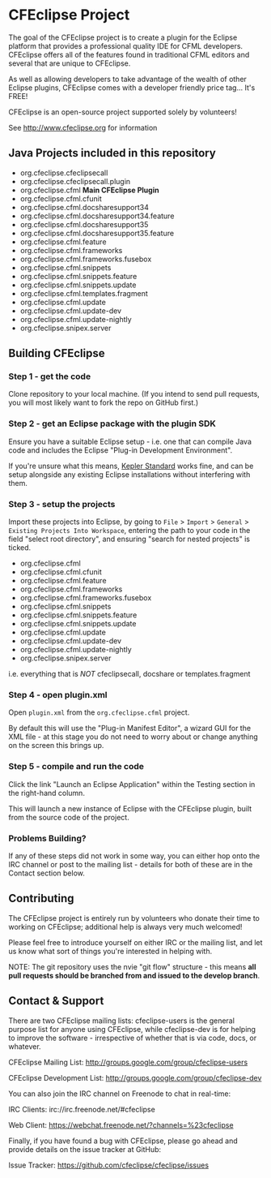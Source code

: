 CFEclipse Project
=================

The goal of the CFEclipse project is to create a plugin for the Eclipse
platform that provides a professional quality IDE for CFML developers.
CFEclipse offers all of the features found in traditional CFML editors
and several that are unique to CFEclipse.

As well as allowing developers to take advantage of the wealth of other
Eclipse plugins, CFEclipse comes with a developer friendly price tag...
It's FREE!

CFEclipse is an open-source project supported solely by volunteers!

See http://www.cfeclipse.org for information


## Java Projects included in this repository

* org.cfeclipse.cfeclipsecall
* org.cfeclipse.cfeclipsecall.plugin
* org.cfeclipse.cfml **Main CFEclipse Plugin**
* org.cfeclipse.cfml.cfunit
* org.cfeclipse.cfml.docsharesupport34
* org.cfeclipse.cfml.docsharesupport34.feature
* org.cfeclipse.cfml.docsharesupport35
* org.cfeclipse.cfml.docsharesupport35.feature
* org.cfeclipse.cfml.feature
* org.cfeclipse.cfml.frameworks
* org.cfeclipse.cfml.frameworks.fusebox
* org.cfeclipse.cfml.snippets
* org.cfeclipse.cfml.snippets.feature
* org.cfeclipse.cfml.snippets.update
* org.cfeclipse.cfml.templates.fragment
* org.cfeclipse.cfml.update
* org.cfeclipse.cfml.update-dev
* org.cfeclipse.cfml.update-nightly
* org.cfeclipse.snipex.server



## Building CFEclipse

### Step 1 - get the code
Clone repository to your local machine. (If you intend to send pull requests, 
you will most likely want to fork the repo on GitHub first.)

### Step 2 - get an Eclipse package with the plugin SDK
Ensure you have a suitable Eclipse setup - i.e. one that can compile Java code 
and includes the Eclipse "Plug-in Development Environment".

If you're unsure what this means, [Kepler Standard](http://www.eclipse.org/downloads/packages/eclipse-standard-431/keplersr1)
works fine, and can be setup alongside any existing Eclipse installations 
without interfering with them.

### Step 3 - setup the projects
Import these projects into Eclipse, by going to `File` > `Import` > `General` >
`Existing Projects Into Workspace`, entering the path to your code in the field
"select root directory", and ensuring "search for nested projects" is ticked.

* org.cfeclipse.cfml
* org.cfeclipse.cfml.cfunit
* org.cfeclipse.cfml.feature
* org.cfeclipse.cfml.frameworks
* org.cfeclipse.cfml.frameworks.fusebox
* org.cfeclipse.cfml.snippets
* org.cfeclipse.cfml.snippets.feature
* org.cfeclipse.cfml.snippets.update
* org.cfeclipse.cfml.update
* org.cfeclipse.cfml.update-dev
* org.cfeclipse.cfml.update-nightly
* org.cfeclipse.snipex.server

i.e. everything that is _NOT_ cfeclipsecall, docshare or templates.fragment

### Step 4 - open plugin.xml
Open `plugin.xml` from the `org.cfeclipse.cfml` project.

By default this will use the "Plug-in Manifest Editor", a wizard GUI for the
XML file - at this stage you do not need to worry about or change anything on
the screen this brings up.

### Step 5 - compile and run the code
Click the link "Launch an Eclipse Application" within the Testing section
in the right-hand column.

This will launch a new instance of Eclipse with the CFEclipse plugin, built
from the source code of the project.

### Problems Building?

If any of these steps did not work in some way, you can either hop onto the
IRC channel or post to the mailing list - details for both of these are in the 
Contact section below.


## Contributing

The CFEclipse project is entirely run by volunteers who donate their time to
working on CFEclipse; additional help is always very much welcomed!

Please feel free to introduce yourself on either IRC or the mailing list, and
let us know what sort of things you're interested in helping with.

NOTE: The git repository uses the nvie "git flow" structure - this means
**all pull requests should be branched from and issued to the develop branch**.


## Contact & Support

There are two CFEclipse mailing lists: cfeclipse-users is the general purpose
list for anyone using CFEclipse, while cfeclipse-dev is for helping to improve 
the software - irrespective of whether that is via code, docs, or whatever.

  CFEclipse Mailing List: http://groups.google.com/group/cfeclipse-users

  CFEclipse Development List: http://groups.google.com/group/cfeclipse-dev

You can also join the IRC channel on Freenode to chat in real-time:

  IRC Clients: irc://irc.freenode.net/#cfeclipse
	
  Web Client: https://webchat.freenode.net/?channels=%23cfeclipse

Finally, if you have found a bug with CFEclipse, please go ahead and provide 
details on the issue tracker at GitHub:

  Issue Tracker: https://github.com/cfeclipse/cfeclipse/issues

